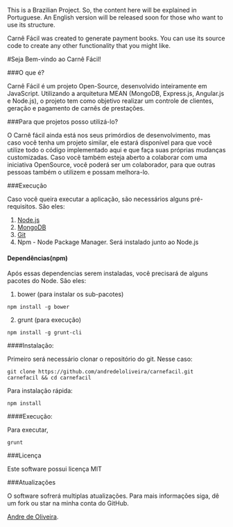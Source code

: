 This is a Brazilian Project. So, the content here will be explained in Portuguese. An English version will be released soon for those who want to use its structure.

Carnê Fácil was created to generate payment books. You can use its source code to create any other functionality that you might like.

#Seja Bem-vindo ao Carnê Fácil!

###O que é?

Carnê Fácil é um projeto Open-Source, desenvolvido inteiramente em JavaScript. Utilizando a arquitetura MEAN (MongoDB, Express.js, Angular.js e Node.js), o projeto tem como objetivo realizar um controle de clientes, geração e pagamento de carnês de prestações.

###Para que projetos posso utilizá-lo?

O Carnê fácil ainda está nos seus primórdios de desenvolvimento, mas caso você tenha um projeto similar, ele estará disponível para que você utilize todo o código implementado aqui e que faça suas próprias mudanças customizadas. Caso você também esteja aberto a colaborar com uma iniciativa OpenSource, você poderá ser um colaborador, para que outras pessoas também o utilizem e possam melhora-lo.

###Execução

Caso você queira executar a aplicação, são necessários alguns pré-requisitos. São eles:

1. [Node.js](http://nodejs.org/)
2. [MongoDB](http://mongodb.org/)
3. [Git](http://github.com/)
3. Npm - Node Package Manager. Será instalado junto ao Node.js

#### Dependências(npm)


Após essas dependencias serem instaladas, você precisará de alguns pacotes do Node. São eles:

1. bower (para instalar os sub-pacotes)

`npm install -g bower`

2. grunt (para execução)

`npm install -g grunt-cli`

####Instalação:

Primeiro será necessário clonar o repositório do git. Nesse caso:

`git clone https://github.com/andredeloliveira/carnefacil.git carnefacil && cd carnefacil`

Para instalação rápida:

`npm install`

####Execução:

Para executar, 

`grunt`

###Licença

Este software possui licença MIT


###Atualizações

O software sofrerá multiplas atualizações. Para mais informações siga, dê um fork ou star na minha conta do GitHub.

[Andre de Oliveira](https://github.com/andredeloliveira).